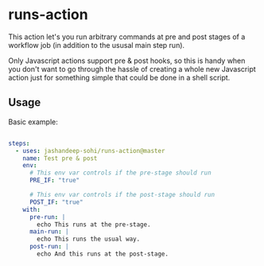 # runs-action

This action let's you run arbitrary commands at pre and post stages of a
workflow job (in addition to the ususal main step run).

Only Javascript actions support pre & post hooks, so this is handy when you
don't want to go through the hassle of creating a whole new Javascript action
just for something simple that could be done in a shell script.

## Usage

Basic example:

```yaml

steps:
  - uses: jashandeep-sohi/runs-action@master
    name: Test pre & post
    env:
      # This env var controls if the pre-stage should run
      PRE_IF: "true"

      # This env var controls if the post-stage should run
      POST_IF: "true"
    with:
      pre-run: |
        echo This runs at the pre-stage.
      main-run: |
        echo This runs the usual way.
      post-run: |
        echo And this runs at the post-stage.
```
